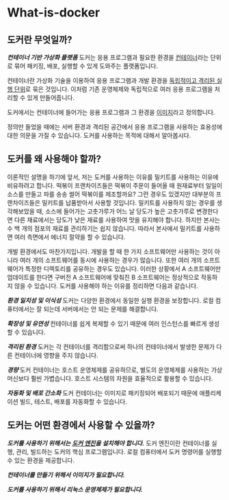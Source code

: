 # What-is-docker

## 도커란 무엇일까?
***컨테이너 기반 가상화 플랫폼***
도커는 응용 프로그램과 필요한 환경을 <ins>컨테이너</ins>라는 단위로 묶어 패키징, 배포, 실행할 수 있게 도와주는 플랫폼입니다.

컨테이너란 가상화 기술을 이용하여 응용 프로그램과 개발 환경을 <ins>독립적이고 격리된 실행 단위</ins>로 묶은 것입니다.
이처럼 기존 운영체제와 독립적으로 여러 응용 프로그램을 처리할 수 있게 만들어줍니다.

도커에서는 컨테이너에 들어가는 응용 프로그램과 그 환경을 <ins>이미지</ins>라고 정의합니다.

정의만 들었을 때에는 서버 환경과 격리된 공간에서 응용 프로그램을 사용하는 효용성에 대한 의문을 가질 수 있습니다.
도커를 사용하는 목적에 대해서 알아봅시다.

## 도커를 왜 사용해야 할까?
이론적인 설명을 하기에 앞서, 저는 도커를 사용하는 이유를 밀키트를 사용하는 이유에 비유하려고 합니다.
떡볶이 프랜차이즈들은 떡볶이 주문이 들어올 때 원재료부터 일일이 소스를 만들고 파를 송송 썰어 떡볶이를 제조할까요?
그런 경우도 있겠지만 대부분의 프랜차이즈들은 밀키트를 납품받아서 사용할 것입니다.
밀키트를 사용하지 않는 경우를 생각해보았을 때, 소스에 들어가는 고춧가루가 어느 날 당도가 높은 고춧가루로 변경한다면 다른 재료에서는 당도가 낮은 재료를 사용하여 맛을 유지해야 합니다.
하지만 본사는 수 백 개의 점포의 재료를 관리하기는 쉽지 않습니다.
따라서 본사에서 밀키트를 사용하면 여러 측면에서 에너지 절약을 할 수 있습니다.

개발 환경에서도 마찬가지입니다. 개발을 할 때 한 가지 소프트웨어만 사용하는 것이 아니라 여러 개의 소프트웨어를 동시에 사용하는 경우가 많습니다.
또한 여러 개의 소프트웨어가 특정한 디렉토리를 공유하는 경우도 있습니다.
이러한 상황에서 A 소프트웨어만 업데이트를 한다면 구버전 A 소프트웨어에 맞춰진 B 소프트웨어는 정상적으로 작동하지 않을 수 있습니다.
도커를 사용해야 하는 이유를 정리하면 다음과 같습니다.

***환경 일치성 및 이식성***
도커는 다양한 환경에서 동일한 실행 환경을 보장합니다.
로컬 컴퓨터에서는 잘 되는데 서버에서는 안 되는 문제를 해결합니다.

***확장성 및 유연성***
컨테이너를 쉽게 복제할 수 있기 때문에 여러 인스턴스를 빠르게 생성할 수 있습니다.

***격리된 환경***
도커는 각 컨테이너를 격리함으로써 하나의 컨테이너에서 발생한 문제가 다른 컨테이너에 영향을 주지 않습니다.

***경량***
도커 컨테이너는 호스트 운영체제를 공유하므로, 별도의 운영체제를 사용하는 가상머신보다 훨씬 가볍습니다.
호스트 시스템의 자원을 효율적으로 활용할 수 있습니다.

***자동화 및 배포 간소화***
도커 컨테이너는 이미지로 패키징되어 배포되기 때문에 애플리케이션 빌드, 테스트, 배포를 자동화할 수 있습니다.

## 도커는 어떤 환경에서 사용할 수 있을까?
***도커를 사용하기 위해서는 <ins>도커 엔진</ins>을 설치해야 합니다.***
도커 엔진이란 컨테이너를 실행, 관리, 빌드하는 도커의 핵심 프로그램입니다.
로컬 컴퓨터에서 도커 명령어를 실행할 수 있는 환경을 제공합니다.

***컨테이너를 만들기 위해서 이미지가 필요합니다.***

***도커를 사용하기 위해서 리눅스 운영체제가 필요합니다.***